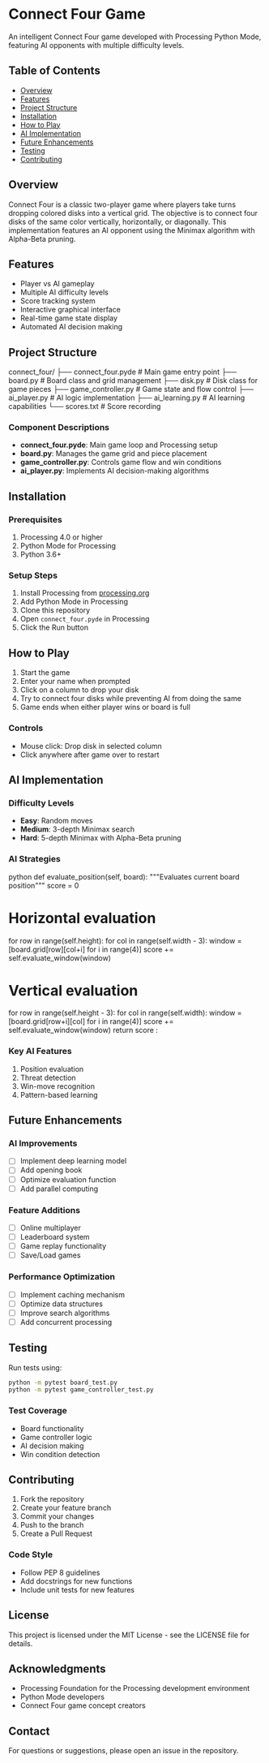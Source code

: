 # Connect Four Game

An intelligent Connect Four game developed with Processing Python Mode, featuring AI opponents with multiple difficulty levels.

## Table of Contents
- [Overview](#overview)
- [Features](#features)
- [Project Structure](#project-structure)
- [Installation](#installation)
- [How to Play](#how-to-play)
- [AI Implementation](#ai-implementation)
- [Future Enhancements](#future-enhancements)
- [Testing](#testing)
- [Contributing](#contributing)

## Overview

Connect Four is a classic two-player game where players take turns dropping colored disks into a vertical grid. The objective is to connect four disks of the same color vertically, horizontally, or diagonally. This implementation features an AI opponent using the Minimax algorithm with Alpha-Beta pruning.

## Features

- Player vs AI gameplay
- Multiple AI difficulty levels
- Score tracking system
- Interactive graphical interface
- Real-time game state display
- Automated AI decision making

## Project Structure
connect_four/
├── connect_four.pyde # Main game entry point
├── board.py # Board class and grid management
├── disk.py # Disk class for game pieces
├── game_controller.py # Game state and flow control
├── ai_player.py # AI logic implementation
├── ai_learning.py # AI learning capabilities
└── scores.txt # Score recording

### Component Descriptions

- **connect_four.pyde**: Main game loop and Processing setup
- **board.py**: Manages the game grid and piece placement
- **game_controller.py**: Controls game flow and win conditions
- **ai_player.py**: Implements AI decision-making algorithms

## Installation

### Prerequisites
1. Processing 4.0 or higher
2. Python Mode for Processing
3. Python 3.6+

### Setup Steps
1. Install Processing from [processing.org](https://processing.org/download)
2. Add Python Mode in Processing
3. Clone this repository
4. Open `connect_four.pyde` in Processing
5. Click the Run button

## How to Play

1. Start the game
2. Enter your name when prompted
3. Click on a column to drop your disk
4. Try to connect four disks while preventing AI from doing the same
5. Game ends when either player wins or board is full

### Controls
- Mouse click: Drop disk in selected column
- Click anywhere after game over to restart

## AI Implementation

### Difficulty Levels
- **Easy**: Random moves
- **Medium**: 3-depth Minimax search
- **Hard**: 5-depth Minimax with Alpha-Beta pruning

### AI Strategies
python
def evaluate_position(self, board):
"""Evaluates current board position"""
score = 0
# Horizontal evaluation
for row in range(self.height):
for col in range(self.width - 3):
window = [board.grid[row][col+i] for i in range(4)]
score += self.evaluate_window(window)
# Vertical evaluation
for row in range(self.height - 3):
for col in range(self.width):
window = [board.grid[row+i][col] for i in range(4)]
score += self.evaluate_window(window)
return score
:

### Key AI Features
1. Position evaluation
2. Threat detection
3. Win-move recognition
4. Pattern-based learning

## Future Enhancements

### AI Improvements
- [ ] Implement deep learning model
- [ ] Add opening book
- [ ] Optimize evaluation function
- [ ] Add parallel computing

### Feature Additions
- [ ] Online multiplayer
- [ ] Leaderboard system
- [ ] Game replay functionality
- [ ] Save/Load games

### Performance Optimization
- [ ] Implement caching mechanism
- [ ] Optimize data structures
- [ ] Improve search algorithms
- [ ] Add concurrent processing

## Testing

Run tests using:
```bash
python -m pytest board_test.py
python -m pytest game_controller_test.py
```

### Test Coverage
- Board functionality
- Game controller logic
- AI decision making
- Win condition detection

## Contributing

1. Fork the repository
2. Create your feature branch
3. Commit your changes
4. Push to the branch
5. Create a Pull Request

### Code Style
- Follow PEP 8 guidelines
- Add docstrings for new functions
- Include unit tests for new features

## License

This project is licensed under the MIT License - see the LICENSE file for details.

## Acknowledgments

- Processing Foundation for the Processing development environment
- Python Mode developers
- Connect Four game concept creators

## Contact

For questions or suggestions, please open an issue in the repository.
